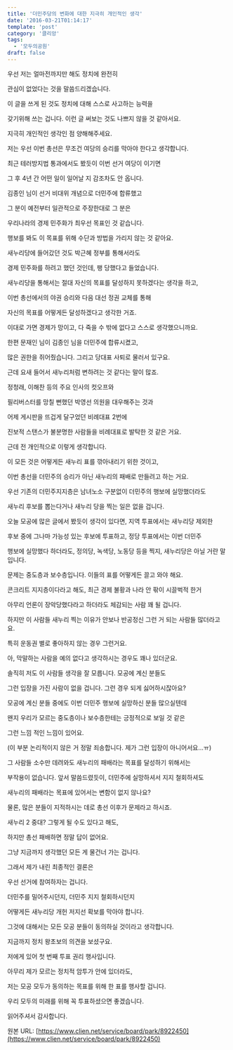 ```yaml
---
title: '더민주당의 변화에 대한 지극히 개인적인 생각'
date: '2016-03-21T01:14:17'
template: 'post'
category: '클리앙'
tags: 
  - '모두의공원'
draft: false
---
```


우선 저는 얼마전까지만 해도 정치에 완전히 

관심이 없었다는 것을 말씀드리겠습니다. 

이 글을 쓰게 된 것도 정치에 대해 스스로 사고하는 능력을

갖기위해 쓰는 겁니다. 이런 글 써보는 것도 나쁘지 않을 것 같아서요.

지극히 개인적인 생각인 점 양해해주세요. 

저는 우선 이번 총선은 무조건 여당의 승리를 막아야 한다고 생각합니다.

최근 테러방지법 통과에서도 봤듯이 이번 선거 여당이 이기면 

그 후 4년 간 어떤 일이 일어날 지 감조차도 안 옵니다. 

김종인 님이 선거 비대위 개념으로 더민주에 합류했고

그 분이 예전부터 일관적으로 주장한대로 그 분은 

우리나라의 경제 민주화가 최우선 목표인 것 같습니다. 

행보를 봐도 이 목표를 위해 수단과 방법을 가리지 않는 것 같아요.

새누리당에 들어갔던 것도 박근혜 정부를 통해서라도 

경제 민주화를 하려고 했던 것인데, 팽 당했다고 들었습니다. 

새누리당을 통해서는 절대 자신의 목표를 달성하지 못하겠다는 생각을 하고, 

이번 총선에서의 야권 승리와 다음 대선 정권 교체를 통해

자신의 목표를 어떻게든 달성하겠다고 생각한 거죠. 

이대로 가면 경제가 망이고, 다 죽을 수 밖에 없다고 스스로 생각했으니까요.

한편 문재인 님이 김종인 님을 더민주에 합류시켰고, 

많은 권한을 쥐어줬습니다. 그리고 당대표 사퇴로 물러서 있구요. 

근데 요새 들어서 새누리처럼 변하려는 것 같다는 말이 많죠. 

정청래, 이해찬 등의 주요 인사의 컷오프와 

필리버스터를 망칠 뻔했던 박영선 의원을 대우해주는 것과 

어제 게시판을 뜨겁게 달구었던 비례대표 2번에 

진보적 스탠스가 불분명한 사람들을 비례대표로 발탁한 것 같은 거요. 

근데 전 개인적으로 이렇게 생각합니다.

이 모든 것은 어떻게든 새누리 표를 깎아내리기 위한 것이고, 

이번 총선을 더민주의 승리가 아닌 새누리의 패배로 만들려고 하는 거요. 

우선 기존의 더민주지지층은 남녀노소 구분없이 더민주의 행보에 실망했더라도

새누리 후보를 뽑는다거나 새누리 당을 찍는 일은 없을 겁니다. 

오늘 모공에 많은 글에서 봤듯이 생각이 있다면, 지역 투표에서는 새누리당 제외한

후보 중에 그나마 가능성 있는 후보에 투표하고, 정당 투표에서는 이번 더민주 

행보에 실망했다 하더라도, 정의당, 녹색당, 노동당 등을 찍지, 새누리당은 아닐 거란 말입니다. 

문제는 중도층과 보수층입니다. 이들의 표를 어떻게든 끌고 와야 해요. 

콘크리트 지지층이다라고 해도, 최근 경제 불황과 나라 안 팎이 시끌벅적 한거 

아무리 언론이 장악당했다라고 하더라도 체감되는 사람 꽤 될 겁니다. 

하지만 이 사람들 새누리 찍는 이유가 안보나 반공정신 그런 거 되는 사람들 많더라고요. 

특히 운동권 별로 좋아하지 않는 경우 그런거요.

아, 막말하는 사람을 예의 없다고 생각하시는 경우도 꽤나 있더군요.

솔직히 저도 이 사람들 생각을 잘 모릅니다. 모공에 계신 분들도 

그런 입장을 가진 사람이 없을 겁니다. 그런 경우 되게 싫어하시잖아요? 

모공에 계신 분들 중에도 이번 더민주 행보에 실망하신 분들 많으실텐데

왠지 우리가 모르는 중도층이나 보수층한테는 긍정적으로 보일 것 같은

그런 느낌 적인 느낌이 있어요.

(이 부분 논리적이지 않은 거 정말 죄송합니다. 제가 그런 입장이 아니어서요...ㅠ)

그 사람들 소수만 데려와도 새누리의 패배라는 목표를 달성하기 위해서는 

부작용이 없습니다. 앞서 말씀드렸듯이, 더민주에 실망하셔서 지지 철회하셔도

새누리의 패배라는 목표에 있어서는 변함이 없지 않나요? 

물론, 많은 분들이 지적하시는 데로 총선 이후가 문제라고 하시죠.

새누리 2 중대? 그렇게 될 수도 있다고 해도, 

하지만 총선 패배하면 정말 답이 없어요. 

그냥 지금까지 생각했던 모든 게 물건너 가는 겁니다. 

그래서 제가 내린 최종적인 결론은 

우선 선거에 참여하자는 겁니다. 

더민주를 밀어주시던지, 더민주 지지 철회하시던지

어떻게든 새누리당 개헌 저지선 확보를 막아야 합니다. 

그것에 대해서는 모든 모공 분들이 동의하실 것이라고 생각합니다. 

지금까지 정치 왕초보의 의견을 보셨구요. 

저에게 있어 첫 번째 투표 권리 행사입니다. 

아무리 제가 모르는 정치적 암투가 안에 있더라도, 

저는 모공 모두가 동의하는 목표를 위해 한 표를 행사할 겁니다. 

우리 모두의 미래를 위해 꼭 투표하셨으면 좋겠습니다.

읽어주셔서 감사합니다.

원본 URL: [https://www.clien.net/service/board/park/8922450](https://www.clien.net/service/board/park/8922450)